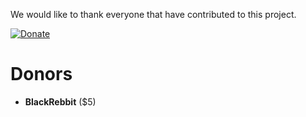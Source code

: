 We would like to thank everyone that have contributed to this project.

[![Donate](https://img.shields.io/badge/Donate-PayPal-green.svg)](https://www.paypal.me/healpot)

# Donors
- **BlackRebbit** ($5)
